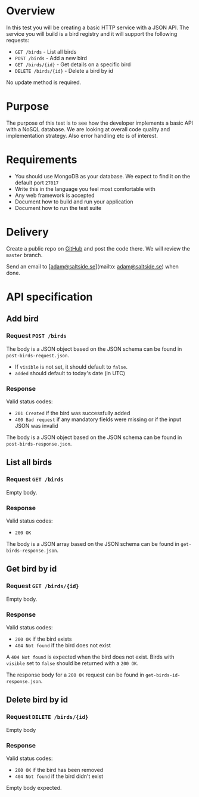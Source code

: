 Overview
========
In this test you will be creating a basic HTTP service with a JSON API. The service you will build is a bird registry and it will support the following requests:

 - `GET /birds` - List all birds
 - `POST /birds` - Add a new bird
 - `GET /birds/{id}` - Get details on a specific bird
 - `DELETE /birds/{id}` - Delete a bird by id

No update method is required.

Purpose
=======

The purpose of this test is to see how the developer implements a basic API with a NoSQL database. We are looking at overall code quality and implementation strategy. Also error handling etc is of interest.

Requirements
============

 - You should use MongoDB as your database. We expect to find it on the
 default port `27017`
 - Write this in the language you feel most comfortable with
 - Any web framework is accepted
 - Document how to build and run your application
 - Document how to run the test suite

Delivery
========

Create a public repo on [GitHub](http://github.com) and post the code there. We will review the `master` branch.

Send an email to [adam@saltside.se](mailto: adam@saltside.se) when done.

API specification
=================

Add bird
--------

### Request `POST /birds`

The body is a JSON object based on the JSON schema can be found in `post-birds-request.json`.

 - If `visible` is not set, it should default to `false`.
 - `added` should default to today's date (in UTC)

### Response

Valid status codes:

 - `201 Created` if the bird was successfully added
 - `400 Bad request` if any mandatory fields were missing or if the input JSON was invalid

The body is a JSON object based on the JSON schema can be found in `post-birds-response.json`.

List all birds
--------------

### Request `GET /birds`

Empty body.

### Response

Valid status codes:

 - `200 OK`

The body is a JSON array based on the JSON schema can be found in `get-birds-response.json`.

Get bird by id
--------------

### Request `GET /birds/{id}`

Empty body.

### Response

Valid status codes:

 - `200 OK` if the bird exists
 - `404 Not found` if the bird does not exist

A `404 Not found` is expected when the bird does not exist. Birds with `visible` set to `false` should be returned with a `200 OK`.

The response body for a `200 OK` request can be found in `get-birds-id-response.json`.

Delete bird by id
-----------------

### Request `DELETE /birds/{id}`

Empty body

### Response

Valid status codes:

 - `200 OK` if the bird has been removed
 - `404 Not found` if the bird didn't exist

Empty body expected.
